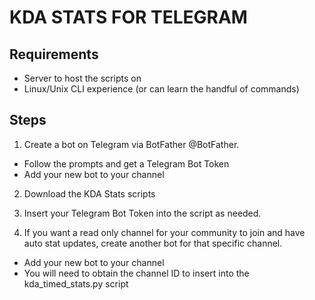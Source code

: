# KDA STATS FOR TELEGRAM

## Requirements
- Server to host the scripts on
- Linux/Unix CLI experience (or can learn the handful of commands)

## Steps

1. Create a bot on Telegram via BotFather @BotFather.

- Follow the prompts and get a Telegram Bot Token
- Add your new bot to your channel

2. Download the KDA Stats scripts

3. Insert your Telegram Bot Token into the script as needed.

4. If you want a read only channel for your community to join and have auto stat updates, create another bot for that specific channel.

- Add your new bot to your channel
- You will need to obtain the channel ID to insert into the kda_timed_stats.py script



   

